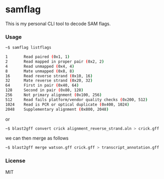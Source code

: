 # samflag

This is my personal CLI tool to decode SAM flags.

### Usage
```bash
~$ samflag listflags                                                                                                                       22:14:50

1       Read paired (0x1, 1)
2       Read mapped in proper pair (0x2, 2)
4       Read unmapped (0x4, 4)
8       Mate unmapped (0x8, 8)
16      Read reverse strand (0x10, 16)
32      Mate reverse strand (0x20, 32)
64      First in pair (0x40, 64)
128     Second in pair (0x80, 128)
256     Not primary alignment (0x100, 256)
512     Read fails platform/vendor quality checks (0x200, 512)
1024    Read is PCR or optical duplicate (0x400, 1024)
2048    Supplementary alignment (0x800, 2048)

```
or 
```bash
~$ blast2gff convert crick alignment_reverse_strand.aln > crick.gff
```
we can then merge as follows
```bash
~$ blast2gff merge watson.gff crick.gff > transcript_annotation.gff
```

### License
MIT
